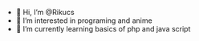 - 👋 Hi, I’m @Rikucs
- 👀 I’m interested in programing and anime
- 🌱 I’m currently learning basics of php and java script 


<!---
Rikucs/Rikucs is a ✨ special ✨ repository because its `README.md` (this file) appears on your GitHub profile.
You can click the Preview link to take a look at your changes.
--->
